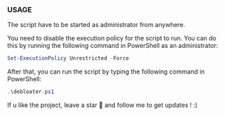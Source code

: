 ### USAGE

The script have to be started as administrator from anywhere.

You need to disable the execution policy for the script to run. You can do this by running the following command in PowerShell as an administrator:

```powershell
Set-ExecutionPolicy Unrestricted -Force
```

After that, you can run the script by typing the following command in PowerShell:

```powershell
.\debloater.ps1
```

If u like the project, leave a star 🌟 and follow me to get updates ! :)
